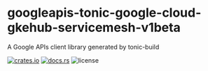 # googleapis-tonic-google-cloud-gkehub-servicemesh-v1beta

A Google APIs client library generated by tonic-build

[![crates.io](https://img.shields.io/crates/v/googleapis-tonic-google-cloud-gkehub-servicemesh-v1beta)](https://crates.io/crates/googleapis-tonic-google-cloud-gkehub-servicemesh-v1beta)
[![docs.rs](https://img.shields.io/docsrs/googleapis-tonic-google-cloud-gkehub-servicemesh-v1beta)](https://docs.rs/googleapis-tonic-google-cloud-gkehub-servicemesh-v1beta)
![license](https://img.shields.io/crates/l/googleapis-tonic-google-cloud-gkehub-servicemesh-v1beta)
